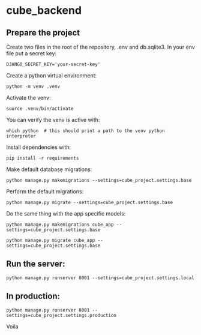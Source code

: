# cube_backend

## Prepare the project

Create two files in the root of the repository, .env and db.sqlite3. In your env file put a secret key:

```
DJANGO_SECRET_KEY='your-secret-key'
```

Create a python virtual environment:

```shell
python -m venv .venv
```

Activate the venv:

```shell
source .venv/bin/activate
```

You can verify the venv is active with:

```source
which python  # this should print a path to the venv python interpreter
```

Install dependencies with:

```shell
pip install -r requirements
```

Make default database migrations:

```shell
python manage.py makemigrations --settings=cube_project.settings.base
```

Perform the default migrations:

```shell
python manage.py migrate --settings=cube_project.settings.base
```

Do the same thing with the app specific models:

```shell
python manage.py makemigrations cube_app --settings=cube_project.settings.base
```

```shell
python manage.py migrate cube_app --settings=cube_project.settings.base
```

## Run the server:

```shell
python manage.py runserver 8001 --settings=cube_project.settings.local
```

## In production:

```shell
python manage.py runserver 8001 --settings=cube_project.settings.production
```

Voila
